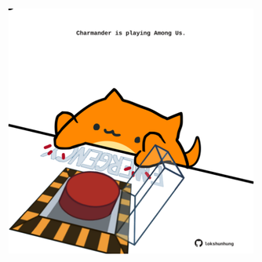 <!-- built at 20/01/2023, 21:00:50 UTC -->
<p align="center">
  <img width="500" height="500" src="./ReadmeImage.svg">
</p>
